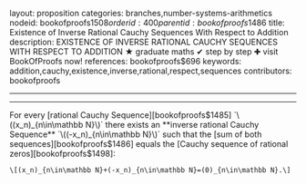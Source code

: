layout: proposition
categories: branches,number-systems-arithmetics
nodeid: bookofproofs$1508
orderid: 400
parentid: bookofproofs$1486
title: Existence of Inverse Rational Cauchy Sequences With Respect to Addition
description: EXISTENCE OF INVERSE RATIONAL CAUCHY SEQUENCES WITH RESPECT TO ADDITION &#9733; graduate maths &#10004; step by step &#10010; visit BookOfProofs now!
references: bookofproofs$696
keywords: addition,cauchy,existence,inverse,rational,respect,sequences
contributors: bookofproofs

---


---

For every [rational Cauchy Sequence][bookofproofs$1485] `\((x_n)_{n\in\mathbb N}\)` there exists an **inverse rational Cauchy Sequence** `\((-x_n)_{n\in\mathbb N}\)` such that the [sum of both sequences][bookofproofs$1486] equals the [Cauchy sequence of rational zeros][bookofproofs$1498]:

`\[(x_n)_{n\in\mathbb N}+(-x_n)_{n\in\mathbb N}=(0)_{n\in\mathbb N}.\]`
